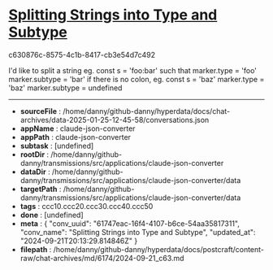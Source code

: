 # [Splitting Strings into Type and Subtype](https://claude.ai/chat/61747eac-16f4-4107-b6ce-54aa35817311)

c630876c-8575-4c1b-8417-cb3e54d7c492

I'd like to split a string eg. const s = 'foo:bar' such that 
marker.type = 'foo'
marker.subtype = 'bar'
if there is no colon, eg. const s = 'baz'
marker.type = 'baz'
marker.subtype = undefined

---

* **sourceFile** : /home/danny/github-danny/hyperdata/docs/chat-archives/data-2025-01-25-12-45-58/conversations.json
* **appName** : claude-json-converter
* **appPath** : claude-json-converter
* **subtask** : [undefined]
* **rootDir** : /home/danny/github-danny/transmissions/src/applications/claude-json-converter
* **dataDir** : /home/danny/github-danny/transmissions/src/applications/claude-json-converter/data
* **targetPath** : /home/danny/github-danny/transmissions/src/applications/claude-json-converter/data
* **tags** : ccc10.ccc20.ccc30.ccc40.ccc50
* **done** : [undefined]
* **meta** : {
  "conv_uuid": "61747eac-16f4-4107-b6ce-54aa35817311",
  "conv_name": "Splitting Strings into Type and Subtype",
  "updated_at": "2024-09-21T20:13:29.814846Z"
}
* **filepath** : /home/danny/github-danny/hyperdata/docs/postcraft/content-raw/chat-archives/md/6174/2024-09-21_c63.md